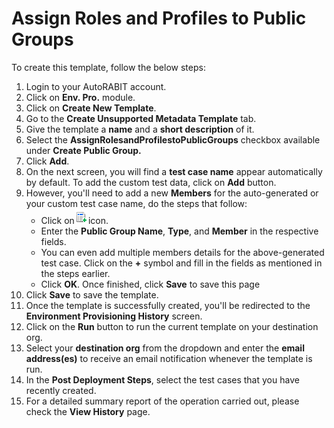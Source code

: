 # Assign Roles and Profiles to Public Groups

To create this template, follow the below steps:

1. Login to your AutoRABIT account.
2. Click on **Env. Pro.** module.
3. Click on **Create New Template**.
4. Go to the **Create Unsupported Metadata Template** tab.
5. Give the template a **name** and a **short description** of it.
6. Select the **AssignRolesandProfilestoPublicGroups** checkbox available under **Create Public Group.**
7. Click **Add**.
8. On the next screen, you will find a **test case name** appear automatically by default. To add the custom test data, click on **Add** button.&#x20;
9. However, you'll need to add a new **Members** for the auto-generated or your custom test case name, do the steps that follow:
   * Click on![](<../../../../../../.gitbook/assets/image (53) (1).png>)icon.
   * Enter the **Public Group Name**, **Type**, and **Member** in the respective fields.&#x20;
   * You can even add multiple members details for the above-generated test case. Click on the **+** symbol and fill in the fields as mentioned in the steps earlier.&#x20;
   * Click **OK**. Once finished, click **Save** to save this page
10. Click **Save** to save the template.
11. Once the template is successfully created, you'll be redirected to the **Environment Provisioning History** screen.
12. Click on the **Run** button to run the current template on your destination org.
13. Select your **destination org** from the dropdown and enter the **email address(es)** to receive an email notification whenever the template is run.
14. In the **Post Deployment Steps**, select the test cases that you have recently created.&#x20;
15. For a detailed summary report of the operation carried out, please check the **View History** page.
